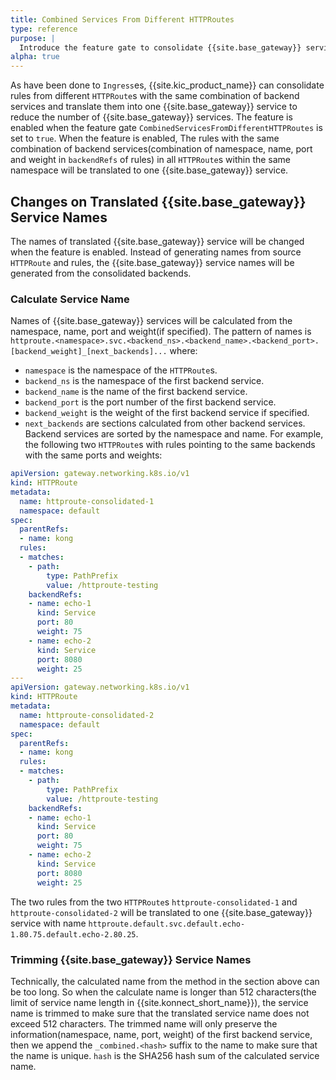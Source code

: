 ```yaml
---
title: Combined Services From Different HTTPRoutes 
type: reference
purpose: |
  Introduce the feature gate to consolidate {{site.base_gateway}} services by combining rules from different HTTPRoutes
alpha: true
---
```


As have been done to `Ingress`es, {{site.kic_product_name}} can consolidate rules from different `HTTPRoute`s with the same
combination of backend services and translate them into one {{site.base_gateway}} service to reduce the number of {{site.base_gateway}} services.
The feature is enabled when the feature gate `CombinedServicesFromDifferentHTTPRoutes` is set to `true`.
When the feature is enabled, The rules with the same combination of backend services(combination of namespace, name, port and weight in `backendRefs` of rules)
in all `HTTPRoute`s within the same namespace will be translated to one {{site.base_gateway}} service.

## Changes on Translated {{site.base_gateway}} Service Names

The names of translated {{site.base_gateway}} service will be changed when the feature is enabled. Instead of generating names from source `HTTPRoute`
and rules, the {{site.base_gateway}} service names will be generated from the consolidated backends.

### Calculate Service Name

Names of {{site.base_gateway}} services will be calculated from the namespace, name, port and weight(if specified). The pattern of names is
`httproute.<namespace>.svc.<backend_ns>.<backend_name>.<backend_port>.[backend_weight]_[next_backends]...` where:
 - `namespace` is the namespace of the `HTTPRoute`s.
 - `backend_ns` is the namespace of the first backend service.
 - `backend_name` is the name of the first backend service.
 - `backend_port` is the port number of the first backend service.
 - `backend_weight` is the weight  of the first backend service if specified.
 - `next_backends` are sections calculated from other backend services. Backend services are sorted by the namespace and name.
For example, the following two `HTTPRoute`s with rules pointing to the same backends with the same ports and weights:

```yaml
apiVersion: gateway.networking.k8s.io/v1
kind: HTTPRoute
metadata:
  name: httproute-consolidated-1
  namespace: default
spec:
  parentRefs:
  - name: kong
  rules:
  - matches:
    - path:
        type: PathPrefix
        value: /httproute-testing
    backendRefs:
    - name: echo-1
      kind: Service
      port: 80
      weight: 75
    - name: echo-2
      kind: Service
      port: 8080
      weight: 25
---
apiVersion: gateway.networking.k8s.io/v1
kind: HTTPRoute
metadata:
  name: httproute-consolidated-2
  namespace: default
spec:
  parentRefs:
  - name: kong
  rules:
  - matches:
    - path:
        type: PathPrefix
        value: /httproute-testing
    backendRefs:
    - name: echo-1
      kind: Service
      port: 80
      weight: 75
    - name: echo-2
      kind: Service
      port: 8080
      weight: 25
```

The two rules from the two `HTTPRoute`s `httproute-consolidated-1` and `httproute-consolidated-2` will be translated to one {{site.base_gateway}} service
with name `httproute.default.svc.default.echo-1.80.75.default.echo-2.80.25`.

### Trimming {{site.base_gateway}} Service Names

Technically, the calculated name from the method in the section above can be too long. So when the calculate name is longer than 512 characters(the limit of service name length in {{site.konnect_short_name}}),
the service name is trimmed to make sure that the translated service name does not exceed 512 characters. The trimmed name will only preserve the information(namespace, name, port, weight) of the first backend service,
then we append the `_combined.<hash>` suffix to the name to make sure that the name is unique. `hash` is the SHA256 hash sum of the calculated service name.